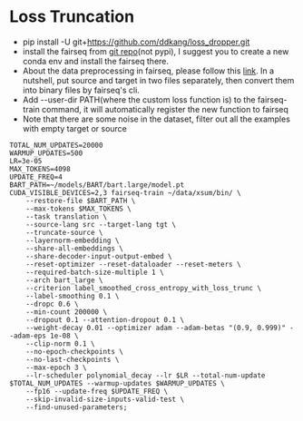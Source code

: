 # Loss Truncation

- pip install -U git+https://github.com/ddkang/loss_dropper.git
- install the fairseq from [git repo](https://github.com/facebookresearch/fairseq)(not pypi), I suggest you to create a new conda env and install the fairseq there. 
- About the data preprocessing in fairseq, please follow this [link](https://github.com/facebookresearch/fairseq/blob/main/examples/bart/README.summarization.md). In a nutshell, put source and target in two files separately, then convert them into binary files by fairseq's cli.
- Add --user-dir PATH(where the custom loss function is) to the fairseq-train command, it will automatically register the new function to fairseq
- Note that there are some noise in the dataset, filter out all the examples with empty target or source
```shell
TOTAL_NUM_UPDATES=20000
WARMUP_UPDATES=500      
LR=3e-05
MAX_TOKENS=4098
UPDATE_FREQ=4
BART_PATH=~/models/BART/bart.large/model.pt
CUDA_VISIBLE_DEVICES=2,3 fairseq-train ~/data/xsum/bin/ \
    --restore-file $BART_PATH \
    --max-tokens $MAX_TOKENS \
    --task translation \
    --source-lang src --target-lang tgt \
    --truncate-source \
    --layernorm-embedding \
    --share-all-embeddings \
    --share-decoder-input-output-embed \
    --reset-optimizer --reset-dataloader --reset-meters \
    --required-batch-size-multiple 1 \
    --arch bart_large \
    --criterion label_smoothed_cross_entropy_with_loss_trunc \
    --label-smoothing 0.1 \
    --dropc 0.6 \
    --min-count 200000 \
    --dropout 0.1 --attention-dropout 0.1 \
    --weight-decay 0.01 --optimizer adam --adam-betas "(0.9, 0.999)" --adam-eps 1e-08 \
    --clip-norm 0.1 \
    --no-epoch-checkpoints \
    --no-last-checkpoints \
    --max-epoch 3 \
    --lr-scheduler polynomial_decay --lr $LR --total-num-update $TOTAL_NUM_UPDATES --warmup-updates $WARMUP_UPDATES \
    --fp16 --update-freq $UPDATE_FREQ \
    --skip-invalid-size-inputs-valid-test \
    --find-unused-parameters;
```